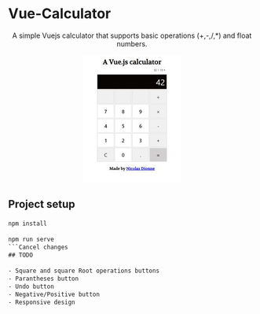 # Vue-Calculator

<p align="center">
  A simple Vuejs calculator that supports basic operations (+,-,/,*) and float numbers. </br >
  <p align="center">
    <img  src="src/assets/readMeImage.jpg">
  </p>
</p>

## Project setup
```
npm install

npm run serve
```Cancel changes
## TODO

- Square and square Root operations buttons
- Parantheses button
- Undo button
- Negative/Positive button
- Responsive design
